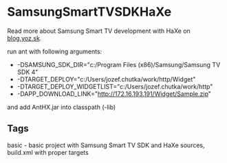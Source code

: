SamsungSmartTVSDKHaXe
=====================
Read more about Samsung Smart TV development with HaXe on [blog.yoz.sk](http://blog.yoz.sk/2013/03/samsung-smart-tv-development-with-haxe/).

run ant with following arguments:
*   -DSAMSUNG_SDK_DIR="c:/Program Files (x86)/Samsung/Samsung TV SDK 4"
*   -DTARGET_DEPLOY="c:/Users/jozef.chutka/work/http/Widget"
*   -DTARGET_DEPLOY_WIDGETLIST="c:/Users/jozef.chutka/work/http"
*   -DAPP_DOWNLOAD_LINK="http://172.16.193.191/Widget/Sample.zip"

and add AntHX.jar into classpath (-lib)

Tags
----
basic - basic project with Samsung Smart TV SDK and HaXe sources, build.xml with proper targets